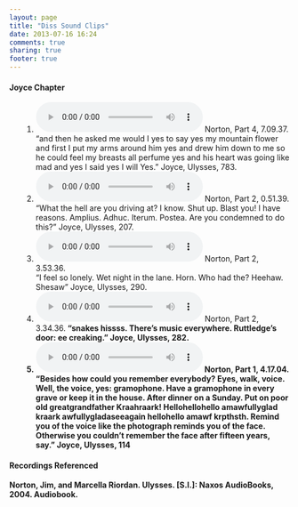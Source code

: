 ```yaml
---
layout: page
title: "Diss Sound Clips"
date: 2013-07-16 16:24
comments: true
sharing: true
footer: true
---
```

<h4>Joyce Chapter</h4>
<ul>
	<ol>
		<li>
			<audio controls>
				<source src="{{ root_url }}/MP3s/And then he asked me…yes I said yes.mp3" type="audio/mpeg">
				Your browser does not support this audio format.
			</audio> 
			Norton, Part 4, 7.09.37.<br>
			“and then he asked me would I yes to say yes my mountain flower and first I put my arms around him yes and drew him down to me so he could feel my breasts all perfume yes and his heart was going like mad and yes I said yes I will Yes.” Joyce, Ulysses, 783.	
		</li>
		<li>
			<audio controls>
	  			<source src="{{ root_url }}/MP3s/What the hell are you driving at.mp3" type="audio/mpeg">
	  			Your browser does not support this audio format.
	  		</audio>
	  		Norton, Part 2, 0.51.39.<br>
			“What the hell are you driving at?
			I know. Shut up. Blast you! I have reasons.
			Amplius. Adhuc. Iterum. Postea.
			Are you condemned to do this?”
			Joyce, Ulysses, 207. 
		</li>
			<li>
			<audio controls>
		 		<source src="{{ root_url}}/MP3s/I feel so lonely.mp3" type="audio/mpeg">
		  		Your browser does not support this audio format.
		 	</audio>
		 	Norton, Part 2, 3.53.36.<br>
		 	“I feel so lonely. Wet night in the lane. Horn. Who had the? Heehaw. Shesaw”
			Joyce, Ulysses, 290.
		</li>
			<li>
			<audio controls>
				<source src="{{ root_url }}/MP3s/Snakes Hiss.mp3" type="audio/mpeg">
		  		Your browser does not support this audio format.
	  		</audio>
	  		Norton, Part 2, 3.34.36.<b>
		 	“snakes hissss. There’s music everywhere. Ruttledge’s door: ee creaking.” 
			Joyce, Ulysses, 282.
		</li>
		<li>
			<audio controls>
				<source src="{{ root_url }}/MP3s/Gramophone Scene.mp3" type="audio/mpeg">
				Your browser does not support this audio format.
			</audio>
			Norton, Part 1, 4.17.04.<br>
			“Besides how could you remember everybody? Eyes, walk, voice. Well, the voice, yes: gramophone. Have a gramophone in every grave or keep it in the house. After dinner on a Sunday. Put on poor old greatgrandfather Kraahraark! Hellohellohello amawfullyglad kraark awfullygladaseeagain hellohello amawf krpthsth. Remind you of the voice like the photograph reminds you of the face. Otherwise you couldn’t remember the face after fifteen years, say.” 
			Joyce, Ulysses, 114
		</li> 
	</ol> 
</ul>
<h4>Recordings Referenced</h4>
Norton, Jim, and Marcella Riordan. Ulysses. [S.l.]: Naxos AudioBooks, 2004. Audiobook.


	